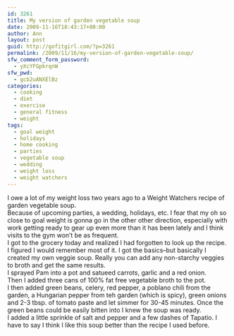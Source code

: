 ```yaml
---
id: 3261
title: My version of garden vegetable soup
date: 2009-11-16T18:43:17+00:00
author: Ann
layout: post
guid: http://gofitgirl.com/?p=3261
permalink: /2009/11/16/my-version-of-garden-vegetable-soup/
sfw_comment_form_password:
  - yXcYFGpkrqnW
sfw_pwd:
  - gcb2uANXElBz
categories:
  - cooking
  - diet
  - exercise
  - general fitness
  - weight
tags:
  - goal weight
  - holidays
  - home cooking
  - parties
  - vegetable soup
  - wedding
  - weight loss
  - weight watchers
---
```

I owe a lot of my weight loss two years ago to a Weight Watchers recipe of garden vegetable soup.  
Because of upcoming parties, a wedding, holidays, etc. I fear that my oh so close to goal weight is gonna go in the other other direction, especially with work getting ready to gear up even more than it has been lately and I think visits to the gym won&#8217;t be as frequent.  
I got to the grocery today and realized I had forgotten to look up the recipe. I figured I would remember most of it. I got the basics&#8211;but basically I created my own veggie soup. Really you can add any non-starchy veggies to broth and get the same results.  
I sprayed Pam into a pot and satueed carrots, garlic and a red onion.  
Then I added three cans of 100% fat free vegetable broth to the pot.  
I then added green beans, celery, red pepper, a poblano chili from the garden, a Hungarian pepper from teh garden (which is spicy), green onions and 2-3 tbsp. of tomato paste and let simmer for 30-45 minutes. Once the green beans could be easily bitten into I knew the soup was ready.  
I added a little sprinkle of salt and pepper and a few dashes of Tapatio. I have to say I think I like this soup better than the recipe I used before.